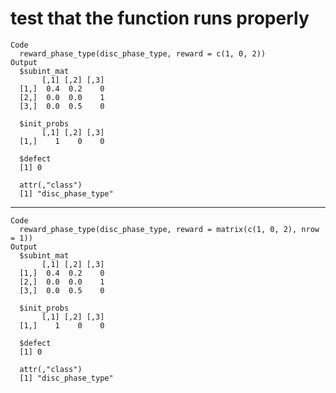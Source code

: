 # test that the function runs properly

    Code
      reward_phase_type(disc_phase_type, reward = c(1, 0, 2))
    Output
      $subint_mat
           [,1] [,2] [,3]
      [1,]  0.4  0.2    0
      [2,]  0.0  0.0    1
      [3,]  0.0  0.5    0
      
      $init_probs
           [,1] [,2] [,3]
      [1,]    1    0    0
      
      $defect
      [1] 0
      
      attr(,"class")
      [1] "disc_phase_type"

---

    Code
      reward_phase_type(disc_phase_type, reward = matrix(c(1, 0, 2), nrow = 1))
    Output
      $subint_mat
           [,1] [,2] [,3]
      [1,]  0.4  0.2    0
      [2,]  0.0  0.0    1
      [3,]  0.0  0.5    0
      
      $init_probs
           [,1] [,2] [,3]
      [1,]    1    0    0
      
      $defect
      [1] 0
      
      attr(,"class")
      [1] "disc_phase_type"

